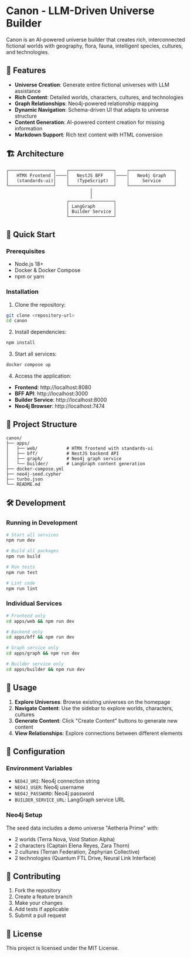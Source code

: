 # Canon - LLM-Driven Universe Builder

Canon is an AI-powered universe builder that creates rich, interconnected fictional worlds with geography, flora, fauna, intelligent species, cultures, and technologies.

## 🌟 Features

- **Universe Creation**: Generate entire fictional universes with LLM assistance
- **Rich Content**: Detailed worlds, characters, cultures, and technologies
- **Graph Relationships**: Neo4j-powered relationship mapping
- **Dynamic Navigation**: Schema-driven UI that adapts to universe structure
- **Content Generation**: AI-powered content creation for missing information
- **Markdown Support**: Rich text content with HTML conversion

## 🏗️ Architecture

```
┌─────────────────┐    ┌─────────────────┐    ┌─────────────────┐
│   HTMX Frontend │────│   NestJS BFF    │────│   Neo4j Graph   │
│   (standards-ui)│    │   (TypeScript)  │    │     Service     │
└─────────────────┘    └─────────────────┘    └─────────────────┘
                                │
                                │
                       ┌─────────────────┐
                       │ LangGraph       │
                       │ Builder Service │
                       └─────────────────┘
```

## 🚀 Quick Start

### Prerequisites

- Node.js 18+
- Docker & Docker Compose
- npm or yarn

### Installation

1. Clone the repository:

```bash
git clone <repository-url>
cd canon
```

2. Install dependencies:

```bash
npm install
```

3. Start all services:

```bash
docker compose up
```

4. Access the application:

- **Frontend**: http://localhost:8080
- **BFF API**: http://localhost:3000
- **Builder Service**: http://localhost:8000
- **Neo4j Browser**: http://localhost:7474

## 📁 Project Structure

```
canon/
├── apps/
│   ├── web/           # HTMX frontend with standards-ui
│   ├── bff/           # NestJS backend API
│   ├── graph/         # Neo4j graph service
│   └── builder/       # LangGraph content generation
├── docker-compose.yml
├── neo4j-seed.cypher
├── turbo.json
└── README.md
```

## 🛠️ Development

### Running in Development

```bash
# Start all services
npm run dev

# Build all packages
npm run build

# Run tests
npm run test

# Lint code
npm run lint
```

### Individual Services

```bash
# Frontend only
cd apps/web && npm run dev

# Backend only
cd apps/bff && npm run dev

# Graph service only
cd apps/graph && npm run dev

# Builder service only
cd apps/builder && npm run dev
```

## 🎯 Usage

1. **Explore Universes**: Browse existing universes on the homepage
2. **Navigate Content**: Use the sidebar to explore worlds, characters, cultures
3. **Generate Content**: Click "Create Content" buttons to generate new content
4. **View Relationships**: Explore connections between different elements

## 🔧 Configuration

### Environment Variables

- `NEO4J_URI`: Neo4j connection string
- `NEO4J_USER`: Neo4j username
- `NEO4J_PASSWORD`: Neo4j password
- `BUILDER_SERVICE_URL`: LangGraph service URL

### Neo4j Setup

The seed data includes a demo universe "Aetheria Prime" with:

- 2 worlds (Terra Nova, Void Station Alpha)
- 2 characters (Captain Elena Reyes, Zara Thorn)
- 2 cultures (Terran Federation, Zephyrian Collective)
- 2 technologies (Quantum FTL Drive, Neural Link Interface)

## 🤝 Contributing

1. Fork the repository
2. Create a feature branch
3. Make your changes
4. Add tests if applicable
5. Submit a pull request

## 📄 License

This project is licensed under the MIT License.
